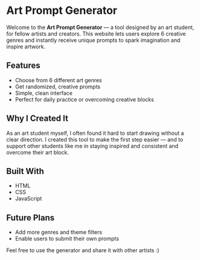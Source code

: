 # Art Prompt Generator

Welcome to the **Art Prompt Generator** — a tool designed by an art student, for fellow artists and creators. 
This website lets users explore 6 creative genres and instantly receive unique prompts to spark imagination and inspire artwork.

## Features

- Choose from 6 different art genres
- Get randomized, creative prompts
- Simple, clean interface
- Perfect for daily practice or overcoming creative blocks

## Why I Created It

As an art student myself, I often found it hard to start drawing without a clear direction. 
I created this tool to make the first step easier — and to support other students like me in staying inspired and consistent and overcome their art block.

## Built With

- HTML
- CSS
- JavaScript

## Future Plans

- Add more genres and theme filters
- Enable users to submit their own prompts

Feel free to use the generator and share it with other artists :)
